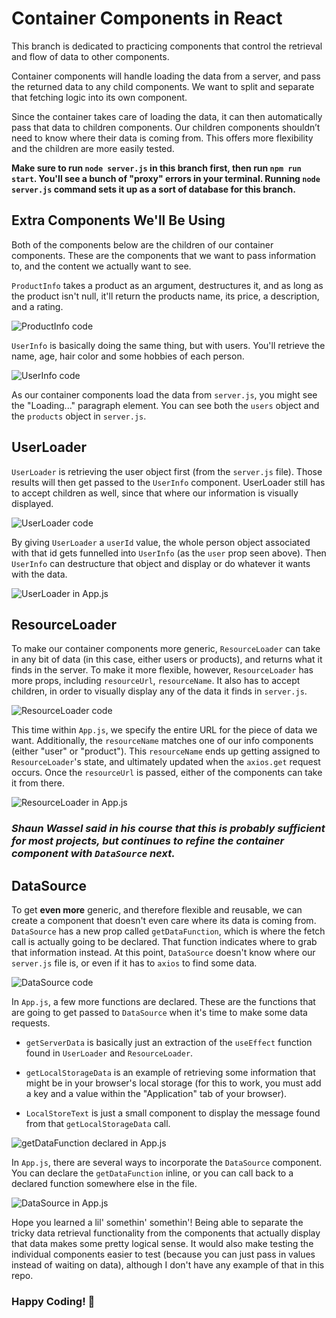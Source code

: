 # Container Components in React

This branch is dedicated to practicing components that control the retrieval and flow of data to other components.

Container components will handle loading the data from a server, and pass the returned data to any child components. We want to split and separate that fetching logic into its own component. 

Since the container takes care of loading the data, it can then automatically pass that data to children components. Our children components shouldn’t need to know where their data is coming from. This offers more flexibility and the children are more easily tested.

**Make sure to run `node server.js` in this branch first, then run `npm run start`. You'll see a bunch of "proxy" errors in your terminal. Running `node server.js` command sets it up as a sort of database for this branch.**

## Extra Components We'll Be Using
Both of the components below are the children of our container components. These are the components that we want to pass information to, and the content we actually want to see. 

`ProductInfo` takes a product as an argument, destructures it, and as long as the product isn't null, it'll return the products name, its price, a description, and a rating. 

![ProductInfo code](./public/ProductInfo.png)

`UserInfo` is basically doing the same thing, but with users. You'll retrieve the name, age, hair color and some hobbies of each person.

![UserInfo code](./public/UserInfo.png)

As our container components load the data from `server.js`, you might see the "Loading..." paragraph element. You can see both the `users` object and the `products` object in `server.js`. 

## UserLoader

`UserLoader` is retrieving the user object first (from the `server.js` file). Those results will then get passed to the `UserInfo` component. UserLoader still has to accept children as well, since that where our information is visually displayed.

![UserLoader code](./public/UserLoader.png)

By giving `UserLoader` a `userId` value, the whole person object associated with that id gets funnelled into `UserInfo` (as the `user` prop seen above). Then `UserInfo` can destructure that object and display or do whatever it wants with the data.

![UserLoader in App.js](./public/App_UserLoader.png)

## ResourceLoader

To make our container components more generic, `ResourceLoader` can take in any bit of data (in this case, either users or products), and returns what it finds in the server. To make it more flexible, however, `ResourceLoader` has more props, including `resourceUrl`, `resourceName`. It also has to accept children, in order to visually display any of the data it finds in `server.js`. 

![ResourceLoader code](./public/ResourceLoader.png)

This time within `App.js`, we specify the entire URL for the piece of data we want. Additionally, the `resourceName` matches one of our info components (either "user" or "product"). This `resourceName` ends up getting assigned to `ResourceLoader`'s state, and ultimately updated when the `axios.get` request occurs. Once the `resourceUrl` is passed, either of the components can take it from there. 

![ResourceLoader in App.js](./public/App_ResourceLoader.png)

### _Shaun Wassel said in his course that this is probably sufficient for most projects, but continues to refine the container component with `DataSource` next._

## DataSource

To get **even more** generic, and therefore flexible and reusable, we can create a component that doesn't even care where its data is coming from. `DataSource` has a new prop called `getDataFunction`, which is where the fetch call is actually going to be declared. That function indicates where to grab that information instead. At this point, `DataSource` doesn't know where our `server.js` file is, or even if it has to `axios` to find some data. 

![DataSource code](./public/DataSource.png)

In `App.js`, a few more functions are declared. These are the functions that are going to get passed to `DataSource` when it's time to make some data requests.

* `getServerData` is basically just an extraction of the `useEffect` function found in `UserLoader` and `ResourceLoader`. 

* `getLocalStorageData` is an example of retrieving some information that might be in your browser's local storage (for this to work, you must add a key and a value within the "Application" tab of your browser).

* `LocalStoreText` is just a small component to display the message found from that `getLocalStorageData` call. 

![getDataFunction declared in App.js](./public/App_getDataFunction.png)

In `App.js`, there are several ways to incorporate the `DataSource` component. You can declare the `getDataFunction` inline, or you can call back to a declared function somewhere else in the file. 

![DataSource in App.js](./public/App_DataSource.png)

Hope you learned a lil' somethin' somethin'! Being able to separate the tricky data retrieval functionality from the components that actually display that data makes some pretty logical sense. It would also make testing the individual components easier to test (because you can just pass in values instead of waiting on data), although I don't have any example of that in this repo. 

### **Happy Coding! 🚀**
